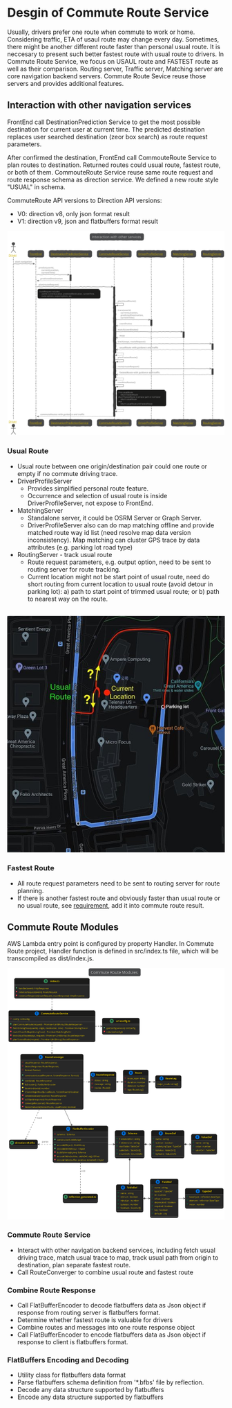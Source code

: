 # Desgin of Commute Route Service

Usually, drivers prefer one route when commute to work or home. Considering traffic, ETA of usaul route may change every day. Sometimes, there might be another different route faster than personal usual route. It is neccesary to present such better fastest route with usual route to drivers. In Commute Route Service, we focus on USAUL route and FASTEST route as well as their comparison. Routing server, Traffic server, Matching server are core navigation backend servers. Commute Route Sevice reuse those servers and provides additional features. 

## Interaction with other navigation services 

FrontEnd call DestinationPrediction Service to get the most possible destination for current user at current time. The predicted destination replaces user searched destination (zeor box search) as route request parameters.

After confirmed the destination, FrontEnd call CommouteRoute Service to plan routes to destination. Returned routes could usual route, fastest route, or both of them. CommouteRoute Service reuse same route request and route response schema as direction service. We defined a new route style "USUAL" in schema.

CommuteRoute API versions to Direction API versions:

* V0: direction v8, only json format result
* V1: direction v9, json and flatbuffers format result

![interaction-diagram](image/commute-route-interaction.svg)

### Usual Route 

* Usual route between one origin/destination pair could one route or empty if no commute driving trace.
* DriverProfileServer 
  - Provides simplified personal route feature. 
  - Occurrence and selection of usual route is inside DriverProfileServer, not expose to FrontEnd.
* MatchingServer
  - Standalone server, it could be OSRM Server or Graph Server.
  - DriverProfileServer also can do map matching offline and provide matched route way id list (need resolve map data version inconsistency). Map matching can cluster GPS trace by data attributes (e.g. parking lot road type) 
* RoutingServer - track usual route
  - Route request parameters, e.g. output option, need to be sent to routing server for route tracking. 
  - Current location might not be start point of usual route, need do short routing from current location to usual route (avoid detour in parking lot): a) path to start point of trimmed usual route; or b) path to nearest way on the route. 

&emsp;&emsp;&emsp;![usual-route](image/usual-route-at-parking-lot.jpg)

### Fastest Route

 * All route request parameters need to be sent to routing server for route planning. 
 * If there is another fastest route and obviously faster than usual route or no usual route, see [requirement](https://spaces.telenav.com:8443/display/TAS/Commute+Mode+-+Direction+Support), add it into commute route result.

## Commute Route Modules 

AWS Lambda entry point is configured by property Handler. In Commute Route project, Handler function is defined in src/index.ts file, which will be transcompiled as dist/index.js. 

![class-diagram](image/commute-route-modules.svg)

### Commute Route Service 

- Interact with other navigation backend services, including fetch usual driving trace, match usual trace to map, track usual path from origin to destination, plan separate fastest route.
- Call RouteConverger to combine usual route and fastest route

### Combine Route Response 

- Call FlatBufferEncoder to decode flatbuffers data as Json object if response from routing server is flatbuffers format.
- Determine whether fastest route is valuable for drivers
- Combine routes and messages into one route response object
- Call FlatBufferEncoder to encode flatbuffers data as Json object if response to client is flatbuffers format.

### FlatBuffers Encoding and Decoding 

- Utility class for flatbuffers data format
- Parse flatbuffers schema definition from '*.bfbs' file by reflection.
- Decode any data structure supported by flatbuffers
- Encode any data structure supported by flatbuffers